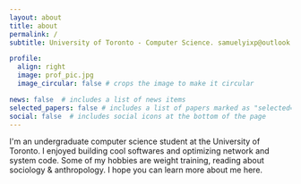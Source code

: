 ```yaml
---
layout: about
title: about
permalink: /
subtitle: University of Toronto - Computer Science. samuelyixp@outlook.com

profile:
  align: right
  image: prof_pic.jpg
  image_circular: false # crops the image to make it circular

news: false  # includes a list of news items
selected_papers: false # includes a list of papers marked as "selected={true}"
social: false  # includes social icons at the bottom of the page
---
```


I'm an undergraduate computer science student at the University of Toronto. I enjoyed building cool softwares and optimizing network and system code. Some of my hobbies are weight training, reading about sociology & anthropology. I hope you can learn more about me here.
